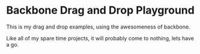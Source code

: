 Backbone Drag and Drop Playground
==================================
This is my drag and drop examples, using the awesomeness of backbone.

Like all of my spare time projects, it will probably come to nothing, lets have a go.